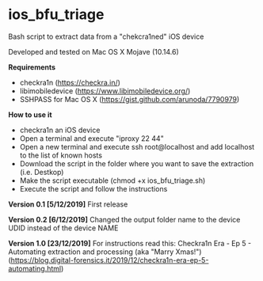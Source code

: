 # ios_bfu_triage
Bash script to extract data from a "chekcra1ned" iOS device

Developed and tested on Mac OS X Mojave (10.14.6)

<b>Requirements</b>

- checkra1n (https://checkra.in/)
- libimobiledevice (https://www.libimobiledevice.org/)
- SSHPASS for Mac OS X (https://gist.github.com/arunoda/7790979)

<b>How to use it</b>

- checkra1n an iOS device
- Open a terminal and execute "iproxy 22 44"
- Open a new terminal and execute ssh root@localhost and add localhost to the list of known hosts
- Download the script in the folder where you want to save the extraction (i.e. Destkop)
- Make the script executable (chmod +x ios_bfu_triage.sh)
- Execute the script and follow the instructions

<b>Version 0.1 [5/12/2019]</b>
First release

<b>Version 0.2 [6/12/2019]</b>
Changed the output folder name to the device UDID instead of the device NAME

<b>Version 1.0 [23/12/2019]</b>
For instructions read this:
Checkra1n Era - Ep 5 - Automating extraction and processing (aka "Marry Xmas!")
(https://blog.digital-forensics.it/2019/12/checkra1n-era-ep-5-automating.html)


